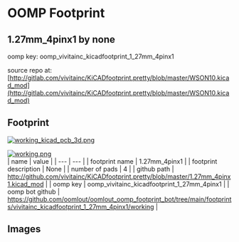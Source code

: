 # OOMP Footprint  
## 1.27mm_4pinx1  by none  
  
oomp key: oomp_vivitainc_kicadfootprint_1_27mm_4pinx1  
  
source repo at: [http://gitlab.com/vivitainc/KiCADfootprint.pretty/blob/master/WSON10.kicad_mod](http://gitlab.com/vivitainc/KiCADfootprint.pretty/blob/master/WSON10.kicad_mod)  
## Footprint  
  
[![working_kicad_pcb_3d.png](working_kicad_pcb_3d_600.png)](working_kicad_pcb_3d.png)  
  
[![working.png](working_600.png)](working.png)  
| name | value | 
| --- | --- | 
| footprint name | 1.27mm_4pinx1 | 
| footprint description | None | 
| number of pads | 4 | 
| github path | http://github.com/vivitainc/KiCADfootprint.pretty/blob/master/1.27mm_4pinx1.kicad_mod | 
| oomp key | oomp_vivitainc_kicadfootprint_1_27mm_4pinx1 | 
| oomp bot github | https://github.com/oomlout/oomlout_oomp_footprint_bot/tree/main/footprints/vivitainc_kicadfootprint_1_27mm_4pinx1/working | 
## Images  
